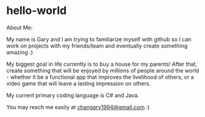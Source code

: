 # hello-world

About Me:

My name is Gary and I am trying to familiarize myself with github so I can work on projects with my friends/team and eventually create something amazing :)

My biggest goal in life currently is to buy a house for my parents! After that, create something that will be enjoyed by millions of people around the world - whether it be a functional app that improves the livelihood of others, or a video game that will leave a lasting impression on others.

My current primary coding language is C# and Java.

You may reach me easily at changary1994@gmail.com :)
